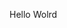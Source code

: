 Hello Wolrd














































































































































































































































































































































































































































































































































































































































































































































































































































































































































































































































































































